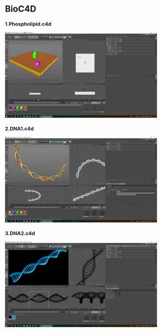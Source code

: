 # BioC4D

### 1.Phospholipid.c4d
![](https://raw.githubusercontent.com/benben-miao/BioC4D/master/imgs/Phospholipid.png)

### 2.DNA1.c4d
![](https://raw.githubusercontent.com/benben-miao/BioC4D/master/imgs/DNA1.png)

### 3.DNA2.c4d
![](https://raw.githubusercontent.com/benben-miao/BioC4D/master/imgs/DNA2.png)
